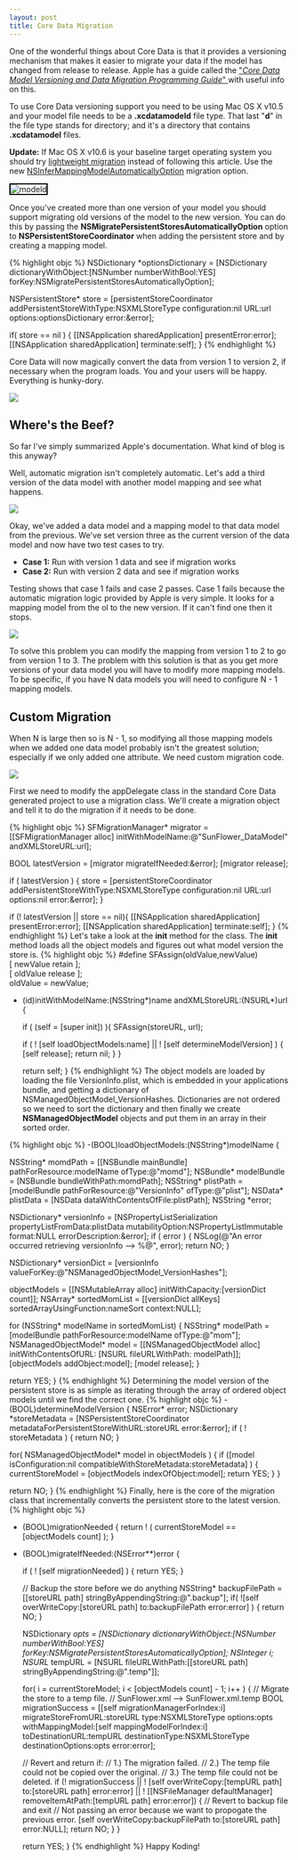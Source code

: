 ```yaml
--- 
layout: post
title: Core Data Migration
---
```


One of the wonderful things about Core Data is that it provides a versioning mechanism that makes it easier to migrate your data if the model has changed from release to release. Apple has a guide called the <a href="http://developer.apple.com/documentation/Cocoa/Conceptual/CoreDataVersioning/Introduction/Introduction.html#//apple_ref/doc/uid/TP40004403">"<em>Core Data Model Versioning and Data Migration Programming Guide</em>" </a> with useful info on this.

To use Core Data versioning support you need to be using Mac OS X v10.5 and your model file needs to be a **.xcdatamodeld** file type. That last "**d**" in the file type stands for directory; and it's a directory that contains **.xcdatamodel** files.

**Update:** If Mac OS X v10.6 is your baseline target operating system you should try <a href="http://developer.apple.com/mac/library/documentation/Cocoa/Conceptual/CoreDataVersioning/Articles/vmLightweight.html">lightweight migration</a> instead of following this article. Use the new <a href="http://developer.apple.com/mac/library/documentation/Cocoa/Reference/CoreDataFramework/Classes/NSPersistentStoreCoordinator_Class/NSPersistentStoreCoordinator.html#//apple_ref/doc/c_ref/NSInferMappingModelAutomaticallyOption">NSInferMappingModelAutomaticallyOption</a> migration option.

<img style="border: 2px solid black;" title="modeld" 
     src="/notcocoa/images/modeld.png" alt="modeld" />

Once you've created more than one version of your model you should support migrating old versions of the model to the new version. You can do this by passing the **NSMigratePersistentStoresAutomaticallyOption** option to **NSPersistentStoreCoordinator** when adding the persistent store and by creating a mapping model.

{% highlight objc %}
NSDictionary *optionsDictionary =
[NSDictionary
      dictionaryWithObject:[NSNumber numberWithBool:YES]
      forKey:NSMigratePersistentStoresAutomaticallyOption];

NSPersistentStore* store = [persistentStoreCoordinator
       addPersistentStoreWithType:NSXMLStoreType
       configuration:nil
       URL:url
       options:optionsDictionary
       error:&error];

if( store == nil ) {
    [[NSApplication sharedApplication] presentError:error];
    [[NSApplication sharedApplication] terminate:self];
}
{% endhighlight %}

Core Data will now magically convert the data from version 1 to version 2, if necessary when the program loads. You and your users will be happy. Everything is hunky-dory.

<img src="/notcocoa/images/mappingModel1.jpg" />

## Where's the Beef? ##
So far I've simply summarized Apple's documentation. What kind of blog is this anyway?

Well, automatic migration isn't completely automatic. Let's add a third version of the data model with another model mapping and see what happens.

<img src="/notcocoa/images/mappingmodel2.jpg" />

Okay, we've added a data model and a mapping model to that data model from the previous. We've set version three as the current version of the data model and now have two test cases to try.

- **Case 1:** Run with version 1 data and see if migration works
-	**Case 2:** Run with version 2 data and see if migration works

Testing shows that case 1 fails and case 2 passes. Case 1 fails because the automatic migration logic provided by Apple is very simple. It looks for a mapping model from the ol to the new version. If it can't find one then it stops.

<img src="/notcocoa/images/mappingmodel3.jpg"/>

To solve this problem you can modify the mapping from version 1 to 2 to go from version 1 to 3. The problem with this solution is that as you get more versions of your data model you will have to modify more mapping models. To be specific, if you have N data models you will need to configure N - 1 mapping models.

## Custom Migration ##
When N is large then so is N - 1, so modifying all those mapping models when we added one data model probably isn't the greatest solution; especially if we only added one attribute. We need custom migration code.

<img src="/notcocoa/images/mappingmodel4.jpg"  />

First we need to modify the appDelegate class in the standard Core Data generated project to use a migration class. We'll create a migration object and tell it to do the migration if it needs to be done.

{% highlight objc %}
SFMigrationManager* migrator = [[SFMigrationManager alloc]
      initWithModelName:@"SunFlower_DataModel"
      andXMLStoreURL:url];

BOOL latestVersion = [migrator migrateIfNeeded:&amp;error];
[migrator release];

if ( latestVersion ) {
  store = [persistentStoreCoordinator
           addPersistentStoreWithType:NSXMLStoreType
           configuration:nil
           URL:url
           options:nil
           error:&amp;error];
}

if (! latestVersion || store == nil){
  [[NSApplication sharedApplication] presentError:error];
  [[NSApplication sharedApplication] terminate:self];
}
{% endhighlight %}
Let's take a look at the **init** method for the class. The **init** method loads all the object models and figures out what model version the store is.
{% highlight objc %}
#define SFAssign(oldValue,newValue) \
  [ newValue retain ]; \
  [ oldValue release ]; \
  oldValue = newValue;

- (id)initWithModelName:(NSString*)name
      andXMLStoreURL:(NSURL*)url {

  if ( (self = [super init]) ){
    SFAssign(storeURL, url);

    if ( ! [self loadObjectModels:name] ||
         ! [self determineModelVersion] ) {
      [self release];
      return nil;
    }
  }

  return self;
}
{% endhighlight %}
The object models are loaded by loading the file VersionInfo.plist, which is embedded in your applications bundle, and getting a dictionary of NSManagedObjectModel\_VersionHashes. Dictionaries are not ordered so we need to sort the dictionary and then finally we create **NSManagedObjectModel** objects and put them in an array in their sorted order.

{% highlight objc %}
-(BOOL)loadObjectModels:(NSString*)modelName {

  NSString* momdPath = [[NSBundle mainBundle] pathForResource:modelName ofType:@"momd"];
  NSBundle* modelBundle = [NSBundle bundleWithPath:momdPath];
  NSString* plistPath = [modelBundle pathForResource:@"VersionInfo" ofType:@"plist"];
  NSData* plistData = [NSData dataWithContentsOfFile:plistPath];
  NSString *error;

  NSDictionary* versionInfo = [NSPropertyListSerialization propertyListFromData:plistData
                                                 mutabilityOption:NSPropertyListImmutable
                                                           format:NULL
                                                 errorDescription:&amp;error];
  if ( error ) {
    NSLog(@"An error occurred retrieving versionInfo --&gt; %@", error);
    return NO;
  }

  NSDictionary* versionDict 
    = [versionInfo valueForKey:@"NSManagedObjectModel_VersionHashes"];

  objectModels = [[NSMutableArray alloc] initWithCapacity:[versionDict count]];
  NSArray* sortedMomList = [[versionDict allKeys] sortedArrayUsingFunction:nameSort context:NULL];

  for (NSString* modelName in sortedMomList) {
    NSString* modelPath = [modelBundle pathForResource:modelName ofType:@"mom"];
    NSManagedObjectModel* model =
         [[NSManagedObjectModel alloc] initWithContentsOfURL: [NSURL fileURLWithPath: modelPath]];
    [objectModels addObject:model];
    [model release];
  }

  return YES;
}
{% endhighlight %}
Determining the model version of the persistent store is as simple as iterating through the array of ordered object models until we find the correct one.
{% highlight objc %}
-(BOOL)determineModelVersion {
  NSError* error;
  NSDictionary *storeMetadata = [NSPersistentStoreCoordinator
                                 metadataForPersistentStoreWithURL:storeURL
                                 error:&amp;error];
  if ( ! storeMetadata ) {
    return NO;
  }

  for( NSManagedObjectModel* model in objectModels ) {
    if ([model isConfiguration:nil compatibleWithStoreMetadata:storeMetadata] ) {
      currentStoreModel = [objectModels indexOfObject:model];
      return YES;
    }
  }

  return NO;
}
{% endhighlight %}
Finally, here is the core of the migration class that incrementally converts the persistent store to the latest version.
{% highlight objc %}
- (BOOL)migrationNeeded {
  return ! ( currentStoreModel == [objectModels count] );
}

- (BOOL)migrateIfNeeded:(NSError**)error {

  if ( ! [self migrationNeeded] ) {
    return YES; }

  // Backup the store before we do anything
  NSString* backupFilePath = [[storeURL path] stringByAppendingString:@".backup"];
  if( ![self overWriteCopy:[storeURL path] to:backupFilePath error:error] ) {
    return NO;
  }

  NSDictionary *opts =
  [NSDictionary dictionaryWithObject:[NSNumber numberWithBool:YES]
                              forKey:NSMigratePersistentStoresAutomaticallyOption];
  NSInteger i;
  NSURL* tempURL = [NSURL fileURLWithPath:[[storeURL path] stringByAppendingString:@".temp"]];

  for( i = currentStoreModel; i &lt; [objectModels count] - 1; i++ ) {     // Migrate the store to a temp file.     // SunFlower.xml --&gt; SunFlower.xml.temp
    BOOL migrationSuccess = [[self migrationManagerForIndex:i]
                               migrateStoreFromURL:storeURL type:NSXMLStoreType options:opts
                               withMappingModel:[self mappingModelForIndex:i]
                               toDestinationURL:tempURL
                              destinationType:NSXMLStoreType destinationOptions:opts
                               error:error];

    // Revert and return if:
    // 1.) The migration failed.
    // 2.) The temp file could not be copied over the original.
    // 3.) The temp file could not be deleted.
    if (! migrationSuccess ||
        ! [self overWriteCopy:[tempURL path] to:[storeURL path] error:error] ||
        ! [[NSFileManager defaultManager]  removeItemAtPath:[tempURL path] error:error]) {
      // Revert to backup file and exit
      // Not passing an error because we want to propogate the previous error.
      [self overWriteCopy:backupFilePath to:[storeURL path]  error:NULL];
      return NO;
    }
  }

  return YES;
}
{% endhighlight %}
Happy Koding!
